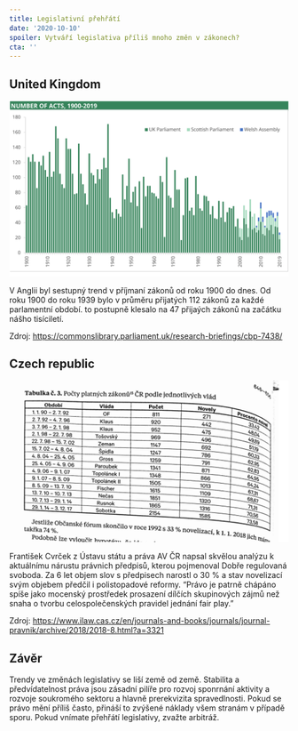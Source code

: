 ```yaml
---
title: Legislativní přehřátí
date: '2020-10-10'
spoiler: Vytváří legislativa příliš mnoho změn v zákonech?
cta: ''
---
```


## United Kingdom

![Trend legislativy v UK](./united-kingdom.png)

V Anglii byl sestupný trend v příjmaní zákonů od roku 1900 do dnes. Od roku 1900 do roku 1939 bylo v průměru přijatých 112 zákonů za každé parlamentní období. to postupně klesalo na 47 přijaých zákonů na začátku nášho tisíciletí.

Zdroj: <https://commonslibrary.parliament.uk/research-briefings/cbp-7438/>

## Czech republic

![Legislativa a její trend v České republice](./czech-republic.png)

František Cvrček z Ústavu státu a práva AV ČR napsal skvělou analýzu k aktuálnímu nárustu právnich předpisů, kterou pojmenoval Dobře regulovaná svoboda. Za 6 let objem slov s předpisech narostl o 30 % a stav novelizací svým objebem předčil i polistopadové reformy. “Právo je patrně chápáno spíše jako mocenský prostředek prosazení dílčích skupinových zájmů než snaha o tvorbu celospolečenských pravidel jednání fair play.”

Zdroj: <https://www.ilaw.cas.cz/en/journals-and-books/journals/journal-pravnik/archive/2018/2018-8.html?a=3321>

## Závěr

Trendy ve změnách legislativy se liší země od země. Stabilita a předvídatelnost práva jsou zásadní pilíře pro rozvoj sponrnání aktivity a rozvoje soukromého sektoru a hlavně prerekvizita spravedlnosti. Pokud se právo mění příliš často, přináší to zvýšené náklady všem stranám v případě sporu. Pokud vnímate přehřátí legislativy, zvažte arbitráž.
